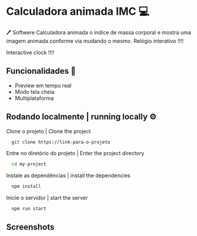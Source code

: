 # Calculadora animada IMC 💻 

 🖊 
Softwere Calculadora animada o indice de massa corporal  e mostra uma imagem animada conforme via mudando o mesmo.
Relógio interativo !!!!

Interactive clock !!!!
## Funcionalidades   💎 


- Preview em tempo real
- Modo tela cheia
- Multiplataforma


## Rodando localmente  | running locally ⚙️ 

Clone o projeto | Clone the project

```bash
  git clone https://link-para-o-projeto
```

Entre no diretório do projeto | Enter the project directory

```bash
  cd my-project
```

Instale as dependências | install the dependencies

```bash
  npm install
```

Inicie o servidor | start the server

```bash
  npm run start
```


## Screenshots


